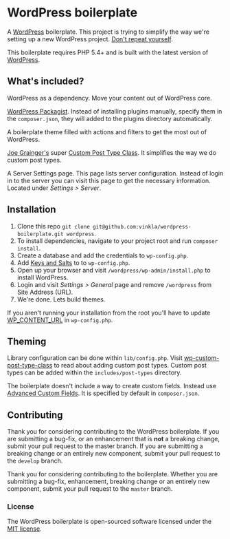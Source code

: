 WordPress boilerplate
=====================

A [WordPress](https://github.com/WordPress/WordPress) boilerplate. This project is trying to simplify the way we're setting up a new WordPress project. [Don't repeat yourself](http://en.wikipedia.org/wiki/Don't_repeat_yourself).

This boilerplate requires PHP 5.4+ and is built with the latest version of [WordPress](https://github.com/WordPress/WordPress).

## What's included?

WordPress as a dependency. Move your content out of WordPress core.

[WordPress Packagist](http://wpackagist.org/). Instead of installing plugins manually, specify them in the `composer.json`, they will added to the plugins directory automatically.

A boilerplate theme filled with actions and filters to get the most out of WordPress.

[Joe Grainger's](https://github.com/jjgrainger) super [Custom Post Type Class](https://github.com/jjgrainger/wp-custom-post-type-class). It simplifies the way we do custom post types.

A Server Settings page. This page lists server configuration. Instead of login in to the server you can visit this page to get the necessary information. Located under *Settings > Server*.

## Installation
1. Clone this repo `git clone git@github.com:vinkla/wordpress-boilerplate.git wordpress`.
2. To install dependencies, navigate to your project root and run ```composer install```.
3. Create a database and add the credentials to `wp-config.php`.
4. Add [Keys and Salts](https://api.wordpress.org/secret-key/1.1/salt) to to `wp-config.php`.
5. Open up your browser and visit `/wordpress/wp-admin/install.php` to install WordPress.
6. Login and visit *Settings > General* page and remove `/wordpress` from Site Address (URL).
7. We're done. Lets build themes.

If you aren't running your installation from the root you'll have to update [WP_CONTENT_URL](wp-config.php) in `wp-config.php`.

## Theming
Library configuration can be done within `lib/config.php`. Visit [wp-custom-post-type-class](https://github.com/jjgrainger/wp-custom-post-type-class) to read about adding custom post types. Custom post types can be added within the `includes/post-types` directory.

The boilerplate doesn't include a way to create custom fields. Instead use [Advanced Custom Fields](http://www.advancedcustomfields.com/). It is specified by default in `composer.json`.

## Contributing

Thank you for considering contributing to the WordPress boilerplate. If you are submitting a bug-fix, or an enhancement that is **not** a breaking change, submit your pull request to the master branch. If you are submitting a breaking change or an entirely new component, submit your pull request to the `develop` branch.

Thank you for considering contributing to the boilerplate. Whether you are submitting a bug-fix, enhancement, breaking change or an entirely new component, submit your pull request to the `master` branch.

### License

The WordPress boilerplate is open-sourced software licensed under the [MIT license](http://opensource.org/licenses/MIT).
